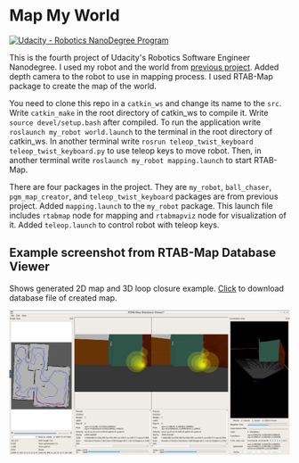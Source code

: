 # Map My World

[![Udacity - Robotics NanoDegree Program](https://s3-us-west-1.amazonaws.com/udacity-robotics/Extra+Images/RoboND_flag.png)](https://www.udacity.com/robotics)

This is the fourth project of Udacity's Robotics Software Engineer Nanodegree. 
I used my robot and the world from [previous project](https://github.com/korhanmd/udacity-where-am-i).
Added depth camera to the robot to use in mapping process. I used RTAB-Map package to create the map of the world.

You need to clone this repo in a `catkin_ws` and change its name to the `src`. Write `catkin_make` in the root directory of catkin_ws to compile it.
Write `source devel/setup.bash` after compiled. To run the application write `roslaunch my_robot world.launch` to the terminal in the root directory of catkin_ws.
In another terminal write `rosrun teleop_twist_keyboard teleop_twist_keyboard.py` to use teleop keys to move robot.
Then, in another terminal write `roslaunch my_robot mapping.launch` to start RTAB-Map.

There are four packages in the project. They are `my_robot`, `ball_chaser`, `pgm_map_creator`, and `teleop_twist_keyboard` packages are from previous project.
Added `mapping.launch` to the `my_robot` package. This launch file includes `rtabmap` node for mapping and `rtabmapviz` node for visualization of it.
Added `teleop.launch` to control robot with teleop keys.

## Example screenshot from RTAB-Map Database Viewer

Shows generated 2D map and 3D loop closure example.
[Click](https://drive.google.com/file/d/1UAO8sXR8T7Ka682SmR8dx41yo74su8Zg/view?usp=sharing) to download database file of created map.

![MAP](Screenshot.png)
